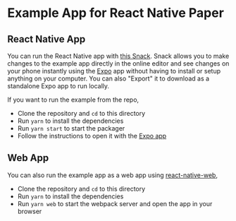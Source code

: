 # Example App for React Native Paper

## React Native App

You can run the React Native app with [this Snack](https://snack.expo.io/@satya164/github.com-callstack-react-native-paper:example). Snack allows you to make changes to the example app directly in the online editor and see changes on your phone instantly using the [Expo](https://expo.io/) app without having to install or setup anything on your computer. You can also "Export" it to download as a standalone Expo app to run locally.

If you want to run the example from the repo,

- Clone the repository and `cd` to this directory
- Run `yarn` to install the dependencies
- Run `yarn start` to start the packager
- Follow the instructions to open it with the [Expo app](https://expo.io/)

## Web App

You can also run the example app as a web app using [react-native-web](https://github.com/necolas/react-native-web),

- Clone the repository and `cd` to this directory
- Run `yarn` to install the dependencies
- Run `yarn web` to start the webpack server and open the app in your browser
